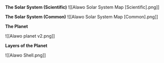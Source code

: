 **The Solar System (Scientific)**
![[Alawo Solar System Map [Scientific].png]]

**The Solar System (Common)**
![[Alawo Solar System Map [Common].png]]

**The Planet**

![[Alawo planet v2.png]]

**Layers of the Planet**

![[Alawo Shell.png]]